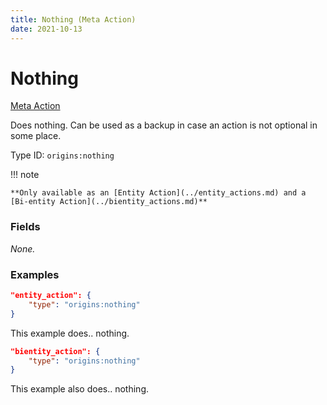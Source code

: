 ```yaml
---
title: Nothing (Meta Action)
date: 2021-10-13
---
```


# Nothing

[Meta Action](../meta_actions.md)

Does nothing. Can be used as a backup in case an action is not optional in some place.

Type ID: `origins:nothing`

!!! note

    **Only available as an [Entity Action](../entity_actions.md) and a [Bi-entity Action](../bientity_actions.md)**

### Fields

_None._

### Examples
```json
"entity_action": {
    "type": "origins:nothing"
}
```
This example does.. nothing.
<br>

```json
"bientity_action": {
    "type": "origins:nothing"
}
```
This example also does.. nothing.